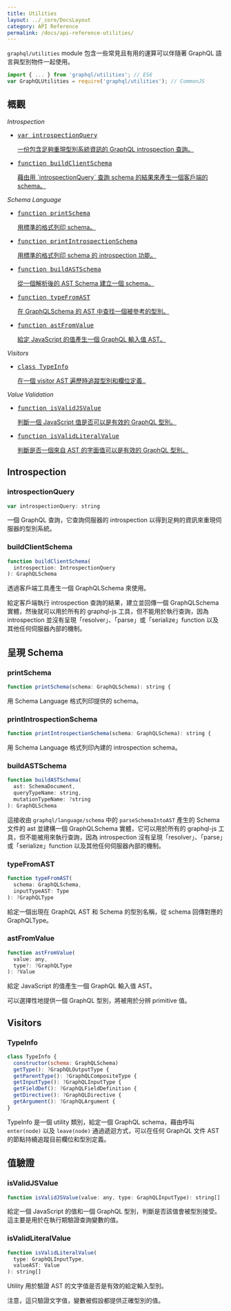 ```yaml
---
title: Utilities
layout: ../_core/DocsLayout
category: API Reference
permalink: /docs/api-reference-utilities/
---
```


`graphql/utilities` module 包含一些常見且有用的運算可以伴隨著 GraphQL 語言與型別物件一起使用。

```js
import { ... } from 'graphql/utilities'; // ES6
var GraphQLUtilities = require('graphql/utilities'); // CommonJS
```

## 概觀

*Introspection*

<ul class="apiIndex">
  <li>
    <a href="#introspectionquery">
      <pre>var introspectionQuery</pre>
      一份包含足夠重現型別系統資訊的 GraphQL introspection 查詢。
    </a>
  </li>
  <li>
    <a href="#buildclientschema">
      <pre>function buildClientSchema</pre>
      藉由用 `introspectionQuery` 查詢 schema 的結果來產生一個客戶端的 schema。
    </a>
  </li>
</ul>

*Schema Language*

<ul class="apiIndex">
  <li>
    <a href="#printschema">
      <pre>function printSchema</pre>
      用標準的格式列印 schema。
    </a>
  </li>
  <li>
    <a href="#printintrospectionschema">
      <pre>function printIntrospectionSchema</pre>
      用標準的格式列印 schema 的 introspection 功能。
    </a>
  </li>
  <li>
    <a href="#buildastschema">
      <pre>function buildASTSchema</pre>
      從一個解析後的 AST Schema 建立一個 schema。
    </a>
  </li>
  <li>
    <a href="#typefromast">
      <pre>function typeFromAST</pre>
      在 GraphQLSchema 的 AST 中查找一個被參考的型別。
    </a>
  </li>
  <li>
    <a href="#astfromvalue">
      <pre>function astFromValue</pre>
      給定 JavaScript 的值產生一個 GraphQL 輸入值 AST。
    </a>
  </li>
</ul>

*Visitors*

<ul class="apiIndex">
  <li>
    <a href="#typeinfo">
      <pre>class TypeInfo</pre>
      在一個 visitor AST 遍歷時追蹤型別和欄位定義..
    </a>
  </li>
</ul>

*Value Validation*

<ul class="apiIndex">
  <li>
    <a href="#isvalidjsvalue">
      <pre>function isValidJSValue</pre>
      判斷一個 JavaScript 值是否可以是有效的 GraphQL 型別。
    </a>
  </li>
  <li>
    <a href="#isvalidliteralvalue">
      <pre>function isValidLiteralValue</pre>
      判斷是否一個來自 AST 的字面值可以是有效的 GraphQL 型別。
    </a>
  </li>
</ul>

## Introspection

### introspectionQuery

```js
var introspectionQuery: string
```

一個 GraphQL 查詢，它查詢伺服器的 introspection 以得到足夠的資訊來重現伺服器的型別系統。

### buildClientSchema

```js
function buildClientSchema(
  introspection: IntrospectionQuery
): GraphQLSchema
```

透過客戶端工具產生一個 GraphQLSchema 來使用。

給定客戶端執行 introspection 查詢的結果，建立並回傳一個 GraphQLSchema 實體，然後就可以用於所有的 graphql-js 工具，但不能用於執行查詢，因為 introspection 並沒有呈現「resolver」、「parse」或「serialize」function 以及其他任何伺服器內部的機制。

## 呈現 Schema

### printSchema

```js
function printSchema(schema: GraphQLSchema): string {
```

用 Schema Language 格式列印提供的 schema。

### printIntrospectionSchema

```js
function printIntrospectionSchema(schema: GraphQLSchema): string {
```

用 Schema Language 格式列印內建的 introspection schema。

### buildASTSchema

```js
function buildASTSchema(
  ast: SchemaDocument,
  queryTypeName: string,
  mutationTypeName: ?string
): GraphQLSchema
```

這接收由 `graphql/language/schema` 中的 `parseSchemaIntoAST` 產生的 Schema 文件的 ast 並建構一個 GraphQLSchema 實體，它可以用於所有的 graphql-js 工具，但不能被用來執行查詢，因為 introspection 沒有呈現「resolver」、「parse」或「serialize」function 以及其他任何伺服器內部的機制。

### typeFromAST

```js
function typeFromAST(
  schema: GraphQLSchema,
  inputTypeAST: Type
): ?GraphQLType
```

給定一個出現在 GraphQL AST 和 Schema 的型別名稱，從 schema 回傳對應的 GraphQLType。

### astFromValue

```js
function astFromValue(
  value: any,
  type?: ?GraphQLType
): ?Value
```
給定 JavaScript 的值產生一個 GraphQL 輸入值 AST。

可以選擇性地提供一個 GraphQL 型別，將被用於分辨 primitive 值。

## Visitors

### TypeInfo

```js
class TypeInfo {
  constructor(schema: GraphQLSchema)
  getType(): ?GraphQLOutputType {
  getParentType(): ?GraphQLCompositeType {
  getInputType(): ?GraphQLInputType {
  getFieldDef(): ?GraphQLFieldDefinition {
  getDirective(): ?GraphQLDirective {
  getArgument(): ?GraphQLArgument {
}
```

TypeInfo 是一個 utility 類別，給定一個 GraphQL schema，藉由呼叫 `enter(node)` 以及 `leave(node)` 通過遞迴方式，可以在任何 GraphQL 文件 AST 的節點持續追蹤目前欄位和型別定義。

## 值驗證

### isValidJSValue

```js
function isValidJSValue(value: any, type: GraphQLInputType): string[]
```

給定一個 JavaScript 的值和一個 GraphQL 型別，判斷是否該值會被型別接受。這主要是用於在執行期驗證查詢變數的值。

### isValidLiteralValue

```js
function isValidLiteralValue(
  type: GraphQLInputType,
  valueAST: Value
): string[]
```

Utility 用於驗證 AST 的文字值是否是有效的給定輸入型別。

注意，這只驗證文字值，變數被假設都提供正確型別的值。
